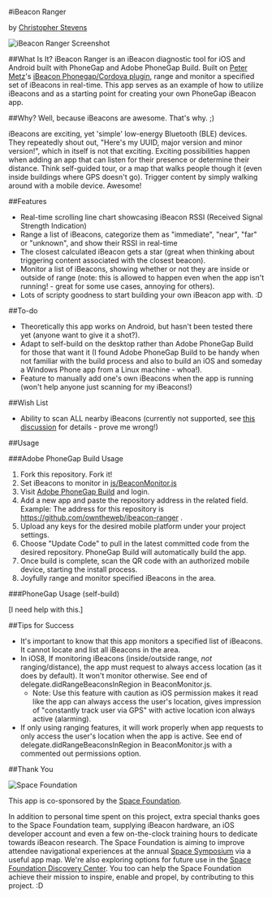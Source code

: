 #iBeacon Ranger

by [Christopher Stevens](http://www.christopherstevens.cc)

![iBeacon Ranger Screenshot](https://raw.githubusercontent.com/owntheweb/ibeacon-ranger/master/img/ibeacon-ranger-screen.png)

##What Is It?
iBeacon Ranger is an iBeacon diagnostic tool for iOS and Android built with PhoneGap and Adobe PhoneGap Build. Built on [Peter Metz](https://github.com/petermetz)'s [iBeacon Phonegap/Cordova plugin](https://github.com/petermetz/cordova-plugin-ibeacon), range and monitor a specified set of iBeacons in real-time. This app serves as an example of how to utilize iBeacons and as a starting point for creating your own PhoneGap iBeacon app.

##Why?
Well, because iBeacons are awesome. That's why. ;)

iBeacons are exciting, yet 'simple' low-energy Bluetooth (BLE) devices. They repeatedly shout out, "Here's my UUID, major version and minor version!", which in itself is not that exciting. Exciting possibilities happen when adding an app that can listen for their presence or determine their distance. Think self-guided tour, or a map that walks people though it (even inside buildings where GPS doesn't go). Trigger content by simply walking around with a mobile device. Awesome!

##Features
* Real-time scrolling line chart showcasing iBeacon RSSI (Received Signal Strength Indication)
* Range a list of iBeacons, categorize them as "immediate", "near", "far" or "unknown", and show their RSSI  in real-time
* The closest calculated iBeacon gets a star (great when thinking about triggering content associated with the closest beacon).
* Monitor a list of iBeacons, showing whether or not they are inside or outside of range (note: this is allowed to happen even when the app isn't running! - great for some use cases, annoying for others).
* Lots of scripty goodness to start building your own iBeacon app with. :D

##To-do
* Theoretically this app works on Android, but hasn't been tested there yet (anyone want to give it a shot?).
* Adapt to self-build on the desktop rather than Adobe PhoneGap Build for those that want it (I found Adobe PhoneGap Build to be handy when not familiar with the build process and also to build an iOS and someday a Windows Phone app from a Linux machine - whoa!).
* Feature to manually add one's own iBeacons when the app is running (won't help anyone just scanning for my iBeacons!)

##Wish List
* Ability to scan ALL nearby iBeacons (currently not supported, see [this discussion](https://github.com/petermetz/cordova-plugin-ibeacon/issues/49) for details - prove me wrong!)

##Usage

###Adobe PhoneGap Build Usage

1. Fork this repository. Fork it!
2. Set iBeacons to monitor in [js/BeaconMonitor.js](https://github.com/owntheweb/ibeacon-ranger/blob/master/js/BeaconMonitor.js)
3. Visit [Adobe PhoneGap Build](https://build.phonegap.com/) and login.
4. Add a new app and paste the repository address in the related field. Example: The address for this repository is https://github.com/owntheweb/ibeacon-ranger .
5. Upload any keys for the desired mobile platform under your project settings.
6. Choose "Update Code" to pull in the latest committed code from the desired repository. PhoneGap Build will automatically build the app.
7. Once build is complete, scan the QR code with an authorized mobile device, starting the install process.
8. Joyfully range and monitor specified iBeacons in the area.

###PhoneGap Usage (self-build)

[I need help with this.]

##Tips for Success
* It's important to know that this app monitors a specified list of iBeacons. It cannot locate and list all iBeacons in the area.
* In iOS8, If monitoring iBeacons (inside/outside range, *not* ranging/distance), the app must request to always access location (as it does by default). It won't monitor otherwise. See end of delegate.didRangeBeaconsInRegion in BeaconMonitor.js.
	* Note: Use this feature with caution as iOS permission makes it read like the app can always access the user's location, gives impression of "constantly track user via GPS" with active location icon always active (alarming).
* If only using ranging features, it will work properly when app requests to only access the user's location when the app is active. See end of delegate.didRangeBeaconsInRegion in BeaconMonitor.js with a commented out permissions option.

##Thank You

![Space Foundation](http://www.spacefoundation.org/m/vcards/images/sfLogo.png)

This app is co-sponsored by the [Space Foundation](http://www.spacefoundation.org).

In addition to personal time spent on this project, extra special thanks goes to the Space Foundation team, supplying iBeacon hardware, an iOS developer account and even a few on-the-clock training hours to dedicate towards iBeacon research. The Space Foundation is aiming to improve attendee navigational experiences at the annual [Space Symposium](http://www.spacesymposium.org) via a useful app map. We're also exploring options for future use in the [Space Foundation Discovery Center](http://www.spacefoundation.org/museum). You too can help the Space Foundation achieve their mission to inspire, enable and propel, by contributing to this project. :D